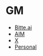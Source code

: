# GM

- [Bitte.ai](https://bitte.ai)
- [AIM](https://aim.tools)
- [X](https://x.com/microchipgnu)
- [Personal](https://microchipgnu.pt)
